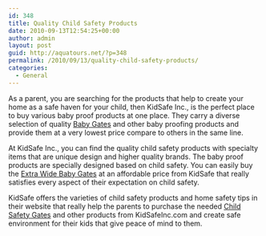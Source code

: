 ```yaml
---
id: 348
title: Quality Child Safety Products
date: 2010-09-13T12:54:25+00:00
author: admin
layout: post
guid: http://aquatours.net/?p=348
permalink: /2010/09/13/quality-child-safety-products/
categories:
  - General
---
```

As a parent, you are searching for the products that help to create your home as a safe haven for your child, then KidSafe Inc., is the perfect place to buy various baby proof products at one place. They carry a diverse selection of quality [Baby Gates](http://www.kidsafeinc.com/category/baby_stairway_gates/) and other baby proofing products and provide them at a very lowest price compare to others in the same line.

At KidSafe Inc., you can find the quality child safety products with specialty items that are unique design and higher quality brands. The baby proof products are specially designed based on child safety. You can easily buy the [Extra Wide Baby Gates](http://www.kidsafeinc.com/category/extra_wide_baby_gates/) at an affordable price from KidSafe that really satisfies every aspect of their expectation on child safety.

KidSafe offers the varieties of child safety products and home safety tips in their website that really help the parents to purchase the needed [Child Safety Gates](http://www.kidsafeinc.com/category/baby_stairway_gates/) and other products from KidSafeInc.com and create safe environment for their kids that give peace of mind to them.